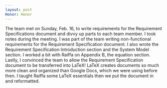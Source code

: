 ```yaml
---
layout: post
Honor: Honor
---
```


The team met on Sunday, Feb. 16, to write requirements for the Requirement Specifications document and divvy up parts to each team member. 
I took notes during the meeting. I was part of the team writing non-functional requirements for the Requirement Specification document. I also wrote the Requirement Specification Introduction section and the System Model section. I worked a bit with Raiffa on Appendix B, the equation section.
Lastly, I convinced the team to allow the Requirement Specification document to be transferred into LaTeX! LaTeX creates documents so much more clean and organized than Google Docs, which we were using before then. I taught Raiffa some LaTeX essentials then we put the document in and reformatted.

